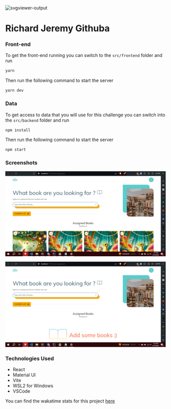 ![svgviewer-output](https://github.com/ElloTechnology/backend_takehome/assets/3518127/561bc8d4-bffc-4360-b9ea-61e876bcec93)

# Richard Jeremy Githuba

### Front-end

To get the front-end running you can switch to the `src/frontend` folder and run

```bash
yarn
```

Then run the following command to start the server

```bash
yarn dev
```

### Data

To get access to data that you will use for this challenge you can switch into the `src/backend` folder and run

```bash
npm install
```

Then run the following command to start the server

```bash
npm start
```

### Screenshots

![empty](</frontend/public/Screenshot%20(43).png>)

![list](</frontend/public/Screenshot%20(44).png>)

### Technologies Used

- React
- Material UI
- Vite
- WSL2 for Windows
- VSCode

You can find the wakatime stats for this project [here](https://wakatime.com/@githubarj/projects/jcyjwfrrsz?start=2024-06-04&end=2024-06-10)

